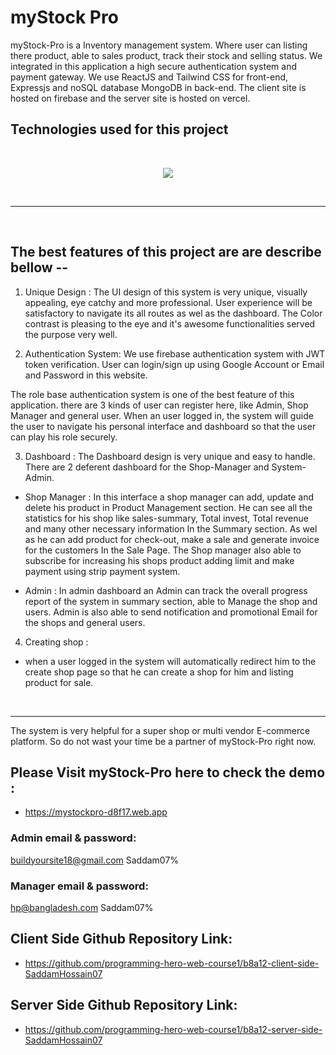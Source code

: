 # myStock Pro

myStock-Pro is a Inventory management system. Where user can listing there product, able to sales product, track their stock and selling status. We integrated in this application a high secure authentication system and payment gateway. We use ReactJS and Tailwind CSS for front-end, Expressjs and noSQL database MongoDB in back-end. The client site is hosted on firebase and the server site is hosted on vercel.


## Technologies used for this project
<br/>
<p align="center">
    <a href="#">
        <img src="https://skillicons.dev/icons?i=html,css,tailwind,react,express,mongodb,firebase" />
    </a>
</p>
<br/>
<hr/>
<br/>


## The best features of this project are are describe bellow --

1. Unique Design : 
The UI design of this system is very unique, visually appealing, eye catchy and more professional. User experience will be satisfactory to navigate its all routes as wel as the dashboard. The Color contrast is pleasing to the eye and it's awesome functionalities served the purpose very well.

2. Authentication System:
We use firebase authentication system with JWT token verification. User can login/sign up using Google Account or Email and Password in this website.

The role base authentication system is one of the best feature of this application. there are 3 kinds of user can register here, like Admin, Shop Manager and general user. When an user logged in, the system will guide the user to navigate his personal interface and dashboard so that the user can play his role securely.

3. Dashboard :
The Dashboard design is very unique and easy to handle. There are 2 deferent dashboard for the Shop-Manager and System-Admin.

- Shop Manager : In this interface a shop manager can add, update and delete his product in Product Management section. He can see all the statistics for his shop like sales-summary, Total invest, Total revenue and many other necessary information In the Summary section. As wel as he can add product for check-out, make a sale and generate invoice for the customers In the Sale Page. The Shop manager also able to subscribe for increasing his shops product adding limit and make payment using strip payment system.

- Admin : In admin dashboard an Admin can track the overall progress report of the system in summary section, able to Manage the shop and users. Admin is also able to send notification and promotional Email for the shops and general users.


4. Creating shop : 
- when a user logged in the system will automatically redirect him to the create shop page so that he can create a shop for him and listing product for sale.
<br/>
<hr/>
The system is very helpful for a super shop or multi vendor E-commerce platform. So do not wast your time be a partner of myStock-Pro right now.
<br/>

## Please Visit myStock-Pro here to check the demo : 
- https://mystockpro-d8f17.web.app

### Admin email & password: 
buildyoursite18@gmail.com
Saddam07%

### Manager email & password: 
hp@bangladesh.com
Saddam07%


## Client Side Github Repository Link: 
- https://github.com/programming-hero-web-course1/b8a12-client-side-SaddamHossain07

## Server Side Github Repository Link: 
- https://github.com/programming-hero-web-course1/b8a12-server-side-SaddamHossain07


